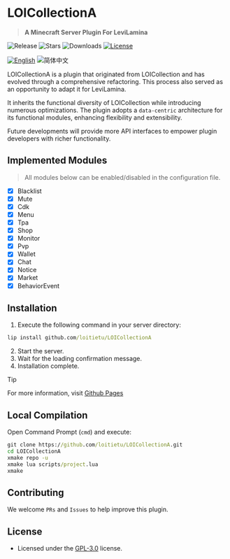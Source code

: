 # LOICollectionA
> **A Minecraft Server Plugin For LeviLamina**

![Release](https://img.shields.io/github/v/release/loitietu/LOICollectionA?style=flat-square)
![Stars](https://img.shields.io/github/stars/loitietu/LOICollectionA?style=social)
![Downloads](https://img.shields.io/github/downloads/loitietu/LOICollectionA/total?style=flat-square)
[![License](https://img.shields.io/github/license/loitietu/LOICollectionA)](LICENSE)

[![English](https://img.shields.io/badge/English-inactive?style=for-the-badge)](README.md)
![简体中文](https://img.shields.io/badge/简体中文-informational?style=for-the-badge)

LOICollectionA is a plugin that originated from LOICollection and has evolved through a comprehensive refactoring. This process also served as an opportunity to adapt it for LeviLamina.

It inherits the functional diversity of LOICollection while introducing numerous optimizations. The plugin adopts a `data-centric` architecture for its functional modules, enhancing flexibility and extensibility.

Future developments will provide more API interfaces to empower plugin developers with richer functionality.

## Implemented Modules
> All modules below can be enabled/disabled in the configuration file.

- [x] Blacklist
- [x] Mute
- [x] Cdk
- [x] Menu
- [x] Tpa
- [x] Shop
- [x] Monitor
- [x] Pvp
- [x] Wallet
- [x] Chat
- [x] Notice
- [x] Market
- [x] BehaviorEvent

## Installation
1. Execute the following command in your server directory:
```cmd
lip install github.com/loitietu/LOICollectionA
```
2. Start the server.
3. Wait for the loading confirmation message.
4. Installation complete.

> [!TIP]
> For more information, visit [Github Pages](https://loitietu.github.io/LOICollectionA/)

## Local Compilation
Open Command Prompt (`cmd`) and execute:
```cmd
git clone https://github.com/loitietu/LOICollectionA.git
cd LOICollectionA
xmake repo -u
xmake lua scripts/project.lua
xmake
```

## Contributing
We welcome `PRs` and `Issues` to help improve this plugin.

## License
- Licensed under the [GPL-3.0](LICENSE) license.
